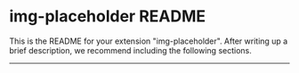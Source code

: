 # img-placeholder README

This is the README for your extension "img-placeholder". After writing up a brief description, we recommend including the following sections.

<!--
## Known Issues

Calling out known issues can help limit users opening duplicate issues against your extension. -->

---
